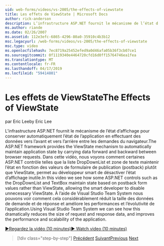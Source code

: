 ```yaml
---
uid: web-forms/videos/vs-2005/the-effects-of-viewstate
title: Les effets de ViewState | Microsoft Docs
author: rick-anderson
description: L’infrastructure ASP.NET fournit le mécanisme de l’état d’affichage pour conserver automatiquement l’état de l’application en effectuant des données vers l’avant et vers l’arrière entre navigateur RE...
ms.author: riande
ms.date: 02/26/2007
ms.assetid: 112e3efc-6865-4296-80a0-35910c4b3b12
msc.legacyurl: /web-forms/videos/vs-2005/the-effects-of-viewstate
msc.type: video
ms.openlocfilehash: 7ec8719a25452efed9a0d46afa05b36f3cb07ce1
ms.sourcegitcommit: 0f1119340e4464720cfd16d0ff15764746ea1fea
ms.translationtype: MT
ms.contentlocale: fr-FR
ms.lasthandoff: 04/17/2019
ms.locfileid: "59414801"
---
```

# <a name="the-effects-of-viewstate"></a><span data-ttu-id="e0dd4-103">Les effets de ViewState</span><span class="sxs-lookup"><span data-stu-id="e0dd4-103">The Effects of ViewState</span></span>

<span data-ttu-id="e0dd4-104">par Eric Lee</span><span class="sxs-lookup"><span data-stu-id="e0dd4-104">by Eric Lee</span></span>

<span data-ttu-id="e0dd4-105">L’infrastructure ASP.NET fournit le mécanisme de l’état d’affichage pour conserver automatiquement l’état de l’application en effectuant des données vers l’avant et vers l’arrière entre les demandes du navigateur.</span><span class="sxs-lookup"><span data-stu-id="e0dd4-105">The ASP.NET framework provides the ViewState mechanism to automatically maintain application state by carrying data forward and backward between browser requests.</span></span> <span data-ttu-id="e0dd4-106">Dans cette vidéo, nous voyons comment certaines ASP.NET contrôle telles que la liste DropDownList et zone de texte maintenir l’état en fonction des valeurs de formulaire de publication (postback) plutôt que ViewState, permet au développeur smart de désactiver l’état d’affichage inutile.</span><span class="sxs-lookup"><span data-stu-id="e0dd4-106">In this video we see how some ASP.NET controls such as the DropDownList and TextBox maintain state based on postback form values rather than ViewState, allowing the smart developer to disable unnecessary ViewState.</span></span> <span data-ttu-id="e0dd4-107">À l’aide de Visual Studio Team System nous pouvons voir comment cela considérablement réduit la taille des données de demande et de réponse et améliore les performances et l’évolutivité de l’application.</span><span class="sxs-lookup"><span data-stu-id="e0dd4-107">Using Visual Studio Team System we can see how this dramatically reduces the size of request and response data, and improves the performance and scalability of the application.</span></span>

[<span data-ttu-id="e0dd4-108">&#9654;Regardez la vidéo (10 minutes)</span><span class="sxs-lookup"><span data-stu-id="e0dd4-108">&#9654; Watch video (10 minutes)</span></span>](https://channel9.msdn.com/Blogs/ASP-NET-Site-Videos/the-effects-of-viewstate)

> [!div class="step-by-step"]
> <span data-ttu-id="e0dd4-109">[Précédent](using-the-load-test-agent.md)
> [Suivant](how-do-i-integrate-defect-tracking-with-testing.md)</span><span class="sxs-lookup"><span data-stu-id="e0dd4-109">[Previous](using-the-load-test-agent.md)
[Next](how-do-i-integrate-defect-tracking-with-testing.md)</span></span>
